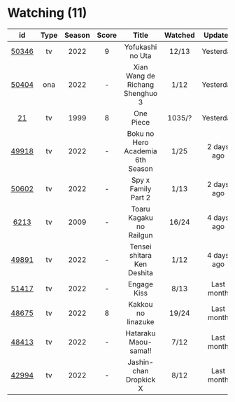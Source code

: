 # Watching (11)

|                      id                      | Type | Season | Score |               Title              | Watched |   Updated  | Start Date |
| :------------------------------------------: | :--: | :----: | :---: | :------------------------------: | :-----: | :--------: | :--------: |
| [50346](https://myanimelist.net/anime/50346) |  tv  |  2022  |   9   |         Yofukashi no Uta         |  12/13  |  Yesterday | 07/08/2022 |
| [50404](https://myanimelist.net/anime/50404) |  ona |  2022  |   -   |  Xian Wang de Richang Shenghuo 3 |   1/12  |  Yesterday | 10/03/2022 |
|    [21](https://myanimelist.net/anime/21)    |  tv  |  1999  |   8   |             One Piece            |  1035/? |  Yesterday | 01/01/2013 |
| [49918](https://myanimelist.net/anime/49918) |  tv  |  2022  |   -   | Boku no Hero Academia 6th Season |   1/25  | 2 days ago | 10/02/2022 |
| [50602](https://myanimelist.net/anime/50602) |  tv  |  2022  |   -   |        Spy x Family Part 2       |   1/13  | 2 days ago | 10/02/2022 |
|  [6213](https://myanimelist.net/anime/6213)  |  tv  |  2009  |   -   |      Toaru Kagaku no Railgun     |  16/24  | 4 days ago | 09/06/2022 |
| [49891](https://myanimelist.net/anime/49891) |  tv  |  2022  |   -   |    Tensei shitara Ken Deshita    |   1/12  | 4 days ago | 09/30/2022 |
| [51417](https://myanimelist.net/anime/51417) |  tv  |  2022  |   -   |            Engage Kiss           |   8/13  | Last month | 07/03/2022 |
| [48675](https://myanimelist.net/anime/48675) |  tv  |  2022  |   8   |        Kakkou no Iinazuke        |  19/24  | Last month | 04/25/2022 |
| [48413](https://myanimelist.net/anime/48413) |  tv  |  2022  |   -   |       Hataraku Maou-sama!!       |   7/12  | Last month | 07/15/2022 |
| [42994](https://myanimelist.net/anime/42994) |  tv  |  2022  |   -   |      Jashin-chan Dropkick X      |   8/12  | Last month | 07/15/2022 |